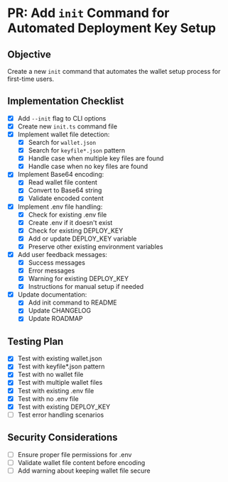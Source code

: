 # PR: Add `init` Command for Automated Deployment Key Setup

## Objective
Create a new `init` command that automates the wallet setup process for first-time users.

## Implementation Checklist
- [x] Add `--init` flag to CLI options
- [x] Create new `init.ts` command file
- [x] Implement wallet file detection:
  - [x] Search for `wallet.json`
  - [x] Search for `keyfile*.json` pattern
  - [x] Handle case when multiple key files are found
  - [x] Handle case when no key files are found
- [x] Implement Base64 encoding:
  - [x] Read wallet file content
  - [x] Convert to Base64 string
  - [x] Validate encoded content
- [x] Implement .env file handling:
  - [x] Check for existing .env file
  - [x] Create .env if it doesn't exist
  - [x] Check for existing DEPLOY_KEY
  - [x] Add or update DEPLOY_KEY variable
  - [x] Preserve other existing environment variables
- [x] Add user feedback messages:
  - [x] Success messages
  - [x] Error messages
  - [x] Warning for existing DEPLOY_KEY
  - [x] Instructions for manual setup if needed
- [x] Update documentation:
  - [x] Add init command to README
  - [x] Update CHANGELOG
  - [x] Update ROADMAP

## Testing Plan
- [x] Test with existing wallet.json
- [x] Test with keyfile*.json pattern
- [x] Test with no wallet file
- [x] Test with multiple wallet files
- [x] Test with existing .env file
- [x] Test with no .env file
- [x] Test with existing DEPLOY_KEY
- [ ] Test error handling scenarios

## Security Considerations
- [ ] Ensure proper file permissions for .env
- [ ] Validate wallet file content before encoding
- [ ] Add warning about keeping wallet file secure
